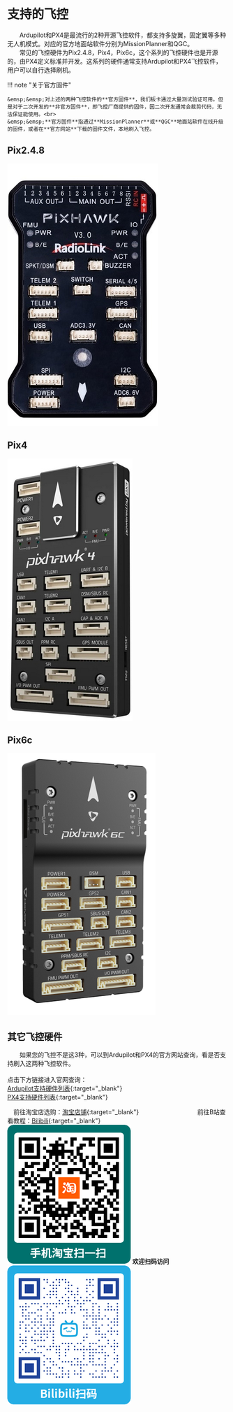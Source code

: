 # 支持的飞控
&emsp;&emsp;Ardupilot和PX4是最流行的2种开源飞控软件，都支持多旋翼，固定翼等多种无人机模式。对应的官方地面站软件分别为MissionPlanner和QGC。<br>
&emsp;&emsp;常见的飞控硬件为Pix2.4.8，Pix4，Pix6c，这个系列的飞控硬件也是开源的，由PX4定义标准并开发。这系列的硬件通常支持Ardupilot和PX4飞控软件，用户可以自行选择刷机。<br>

!!! note "关于官方固件"

    &emsp;&emsp;对上述的两种飞控软件的**官方固件**，我们板卡通过大量测试验证可用。但是对于二次开发的**非官方固件**，即飞控厂商提供的固件，因二次开发通常会裁剪代码，无法保证能使用。<br>
    &emsp;&emsp;**官方固件**指通过**MissionPlanner**或**QGC**地面站软件在线升级的固件，或者在**官方网站**下载的固件文件，本地刷入飞控。

## Pix2.4.8
![pix2.4.8](p2.png)

## Pix4
![pix4](p4.png)

## Pix6c
![pix6c](p6c.png)

## 其它飞控硬件
&emsp;&emsp;如果您的飞控不是这3种，可以到Ardupilot和PX4的官方网站查询，看是否支持刷入这两种飞控软件。<br>
<br>
点击下方链接进入官网查询：<br>
[Ardupilot支持硬件列表](https://ardupilot.org/copter/docs/common-autopilots.html#open-hardware){:target="_blank"}<br>
[PX4支持硬件列表](https://docs.px4.io/main/en/flight_controller/autopilot_pixhawk_standard.html){:target="_blank"}<br>

&emsp;前往淘宝店选购：[淘宝店铺](https://shop571754683.taobao.com/){:target="_blank"}
&emsp;&emsp;&emsp;&emsp;&emsp;&emsp;&emsp;&emsp;&emsp;
前往B站查看教程：[Bilibili](https://space.bilibili.com/1105134755){:target="_blank"}<br>
 ![淘宝](../link/taobao.png) **欢迎扫码访问** ![B站](../link/bili.png) 
